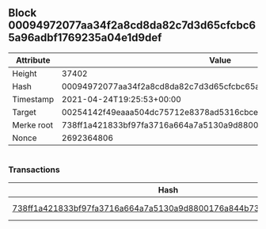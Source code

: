 ## Block 00094972077aa34f2a8cd8da82c7d3d65cfcbc65a96adbf1769235a04e1d9def

Attribute | Value
--- | ---
Height | 37402
Hash | 00094972077aa34f2a8cd8da82c7d3d65cfcbc65a96adbf1769235a04e1d9def
Timestamp | 2021-04-24T19:25:53+00:00
Target | 00254142f49eaaa504dc75712e8378ad5316cbcead634704b3734b6271167cc4
Merke root | 738ff1a421833bf97fa3716a664a7a5130a9d8800176a844b737cb9d9268a961
Nonce | 2692364806

```

```

### Transactions

Hash | Amount
--- | ---
[738ff1a421833bf97fa3716a664a7a5130a9d8800176a844b737cb9d9268a961](738ff1a421833bf97fa3716a664a7a5130a9d8800176a844b737cb9d9268a961.md) | 10.00000000 SKEPTI 

